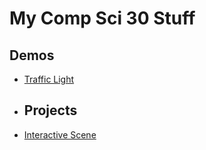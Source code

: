 # My Comp Sci 30 Stuff

## Demos
- [Traffic Light](https://editor.p5js.org/schellenberg/sketches/j90CLq8bd)

- ## Projects
- [Interactive Scene](http://127.0.0.1:5500/Scene/)